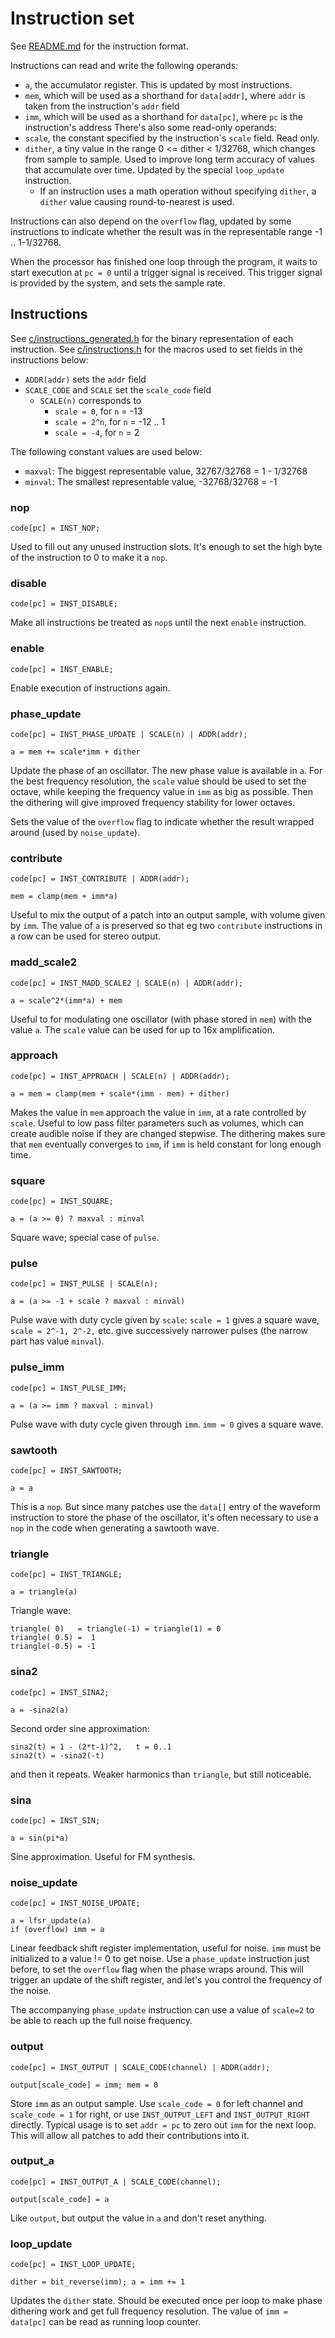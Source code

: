 Instruction set
===============
See [README.md](README.md) for the instruction format.

Instructions can read and write the following operands:
* `a`, the accumulator register. This is updated by most instructions.
* `mem`, which will be used as a shorthand for `data[addr]`, where `addr` is taken from the instruction's `addr` field
* `imm`, which will be used as a shorthand for `data[pc]`, where `pc` is the instruction's address
There's also some read-only operands:
* `scale`, the constant specified by the instruction´s `scale` field. Read only.
* `dither`, a tiny value in the range 0 <= dither < 1/32768, which changes from sample to sample.
  Used to improve long term accuracy of values that accumulate over time.
  Updated by the special `loop_update` instruction.
    * If an instruction uses a math operation without specifying `dither`, a `dither` value causing round-to-nearest is used.

Instructions can also depend on the `overflow` flag, updated by some instructions to indicate whether the result was in the representable range -1 .. 1-1/32768.

When the processor has finished one loop through the program, it waits to start execution at `pc = 0` until a trigger signal is received. This trigger signal is provided by the system, and sets the sample rate.

Instructions
------------
See [c/instructions_generated.h](c/instructions_generated.h) for the binary representation of each instruction.
See [c/instructions.h](c/instructions.h) for the macros used to set fields in the instructions below:
* `ADDR(addr)` sets the `addr` field
* `SCALE_CODE` and `SCALE` set the `scale_code` field
	* `SCALE(n)` corresponds to
		* `scale = 0`, for `n` = -13
		* `scale = 2^n`, for `n` = -12 .. 1
		* `scale = -4`, for `n` = 2

The following constant values are used below:
* `maxval`: The biggest  representable value, 32767/32768 = 1 - 1/32768
* `minval`: The smallest representable value, -32768/32768 = -1

### nop

	code[pc] = INST_NOP;

Used to fill out any unused instruction slots. It's enough to set the high byte of the instruction to 0 to make it a `nop`.

### disable

	code[pc] = INST_DISABLE;

Make all instructions be treated as `nop`s until the next `enable` instruction.

### enable

	code[pc] = INST_ENABLE;

Enable execution of instructions again.

### phase_update

	code[pc] = INST_PHASE_UPDATE | SCALE(n) | ADDR(addr);

	a = mem += scale*imm + dither

Update the phase of an oscillator. The new phase value is available in `a`.
For the best frequency resolution, the `scale` value should be used to set the octave, while keeping the frequency value in `imm` as big as possible. Then the dithering will give improved frequency stability for lower octaves.

Sets the value of the `overflow` flag to indicate whether the result wrapped around (used by `noise_update`).

### contribute

	code[pc] = INST_CONTRIBUTE | ADDR(addr);

	mem = clamp(mem + imm*a)

Useful to mix the output of a patch into an output sample, with volume given by `imm`. The value of `a` is preserved so that eg two `contribute` instructions in a row can be used for stereo output.

### madd_scale2

	code[pc] = INST_MADD_SCALE2 | SCALE(n) | ADDR(addr);

	a = scale^2*(imm*a) + mem

Useful to for modulating one oscillator (with phase stored in `mem`) with the value `a`. The `scale` value can be used for up to 16x amplification.

### approach

	code[pc] = INST_APPROACH | SCALE(n) | ADDR(addr);

	a = mem = clamp(mem + scale*(imm - mem) + dither)

Makes the value in `mem` approach the value in `imm`, at a rate controlled by `scale`. Useful to low pass filter parameters such as volumes, which can create audible noise if they are changed stepwise. The dithering makes sure that `mem` eventually converges to `imm`, if `imm` is held constant for long enough time.

### square

	code[pc] = INST_SQUARE;

	a = (a >= 0) ? maxval : minval

Square wave; special case of `pulse`.

### pulse

	code[pc] = INST_PULSE | SCALE(n);

	a = (a >= -1 + scale ? maxval : minval)

Pulse wave with duty cycle given by `scale`: `scale = 1` gives a square wave, `scale = 2^-1, 2^-2,` etc. give successively narrower pulses (the narrow part has value `minval`).

### pulse_imm

	code[pc] = INST_PULSE_IMM;

	a = (a >= imm ? maxval : minval)

Pulse wave with duty cycle given through `imm`. `imm = 0` gives a square wave.

### sawtooth

	code[pc] = INST_SAWTOOTH;

	a = a

This is a `nop`.
But since many patches use the `data[]` entry of the waveform instruction to store the phase of the oscillator, it's often necessary to use a `nop` in the code when generating a sawtooth wave.

### triangle

	code[pc] = INST_TRIANGLE;

	a = triangle(a)

Triangle wave:

	triangle( 0)   = triangle(-1) = triangle(1) = 0
	triangle( 0.5) =  1
	triangle(-0.5) = -1

### sina2

	code[pc] = INST_SINA2;

	a = -sina2(a)

Second order sine approximation:

	sina2(t) = 1 - (2*t-1)^2,	t = 0..1
	sina2(t) = -sina2(-t)

and then it repeats. Weaker harmonics than `triangle`, but still noticeable.

### sina

	code[pc] = INST_SIN;

	a = sin(pi*a)

Sine approximation. Useful for FM synthesis.

### noise_update

	code[pc] = INST_NOISE_UPDATE;

	a = lfsr_update(a)
	if (overflow) imm = a

Linear feedback shift register implementation, useful for noise. `imm` must be initialized to a value != 0 to get noise.
Use a `phase_update` instruction just before, to set the `overflow` flag when the phase wraps around. This will trigger an update of the shift register, and let's you control the frequency of the noise.

The accompanying `phase_update` instruction can use a value of `scale=2` to be able to reach up the full noise frequency.

### output

	code[pc] = INST_OUTPUT | SCALE_CODE(channel) | ADDR(addr);

	output[scale_code] = imm; mem = 0

Store `imm` as an output sample. Use `scale_code = 0` for left channel and `scale_code = 1` for right, or use `INST_OUTPUT_LEFT` and `INST_OUTPUT_RIGHT` directly.
Typical usage is to set `addr = pc` to zero out `imm` for the next loop. This will allow all patches to add their contributions into it.

### output_a

	code[pc] = INST_OUTPUT_A | SCALE_CODE(channel);

	output[scale_code] = a

Like `output`, but output the value in `a` and don't reset anything.

### loop_update

	code[pc] = INST_LOOP_UPDATE;

	dither = bit_reverse(imm); a = imm += 1

Updates the `dither` state. Should be executed once per loop to make phase dithering work and get full frequency resolution.
The value of `imm = data[pc]` can be read as running loop counter.
